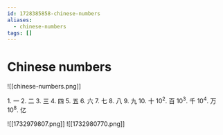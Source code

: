 ```yaml
---
id: 1728385858-chinese-numbers
aliases:
  - chinese-numbers
tags: []
---
```


# Chinese numbers

![[chinese-numbers.png]]

$1.$ 一
$2.$ 二
$3.$ 三
$4.$ 四
$5.$ 五
$6.$ 六
$7.$ 七
$8.$ 八
$9.$ 九
$10.$ 十
$10^2.$ 百
$10^3.$ 千
$10^4.$ 万
$10^8.$ 亿

![[1732979807.png]]
![[1732980770.png]]

